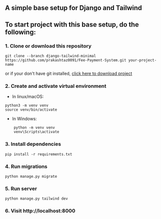 ## A simple base setup for Django and Tailwind

## To start project with this base setup, do the following:

### 1. Clone or download this repository

```
git clone --branch django-tailwind-minimal https://github.com/prakashtaz0091/Fee-Payment-System.git your-project-name

```

or if your don't have git installed, [click here to download project](https://github.com/prakashtaz0091/Fee-Payment-System/archive/refs/heads/master.zip)

### 2. Create and activate virtual environment

- In linux/macOS:

```
python3 -m venv venv
source venv/bin/activate
```

- In Windows:

```
    python -m venv venv
    venv\Scripts\activate
```

### 3. Install dependencies

```
pip install -r requirements.txt
```

### 4. Run migrations

```
python manage.py migrate
```

### 5. Run server

```
python manage.py tailwind dev
```

### 6. Visit http://localhost:8000

